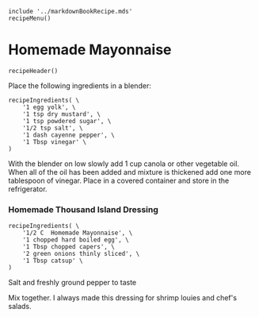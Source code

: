 ~~~ markdown-script
include '../markdownBookRecipe.mds'
recipeMenu()
~~~

# Homemade Mayonnaise

~~~ markdown-script
recipeHeader()
~~~

Place the following ingredients in a blender:

~~~ markdown-script
recipeIngredients( \
    '1 egg yolk', \
    '1 tsp dry mustard', \
    '1 tsp powdered sugar', \
    '1/2 tsp salt', \
    '1 dash cayenne pepper', \
    '1 Tbsp vinegar' \
)
~~~

With the blender on low slowly add 1 cup canola or other vegetable oil. When all of the oil has been
added and mixture is thickened add one more tablespoon of vinegar. Place in a covered container and
store in the refrigerator.


### Homemade Thousand Island Dressing

~~~ markdown-script
recipeIngredients( \
    '1/2 C  Homemade Mayonnaise', \
    '1 chopped hard boiled egg', \
    '1 Tbsp chopped capers', \
    '2 green onions thinly sliced', \
    '1 Tbsp catsup' \
)
~~~

Salt and freshly ground pepper to taste

Mix together. I always made this dressing for shrimp louies and chef's salads.

